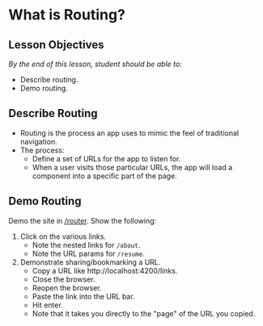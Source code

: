# What is Routing?

## Lesson Objectives
*By the end of this lesson, student should be able to:*

- Describe routing.
- Demo routing.

## Describe Routing

- Routing is the process an app uses to mimic the feel of traditional navigation.
- The process:
    - Define a set of URLs for the app to listen for.
    - When a user visits those particular URLs, the app will load a component into a specific part of the page.

## Demo Routing

Demo the site in [/router](/router). Show the following:

1. Click on the various links.
    - Note the nested links for `/about`.
    - Note the URL params for `/resume`.
2. Demonstrate sharing/bookmarking a URL.
    - Copy a URL like http://localhost:4200/links.
    - Close the browser.
    - Reopen the browser.
    - Paste the link into the URL bar.
    - Hit enter.
    - Note that it takes you directly to the "page" of the URL you copied.
